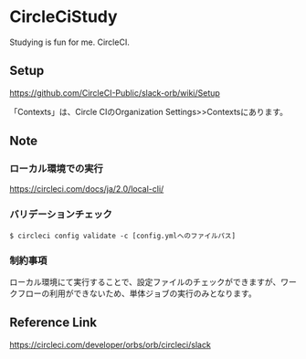 # CircleCiStudy
Studying is fun for me. CircleCI.

## Setup

https://github.com/CircleCI-Public/slack-orb/wiki/Setup

「Contexts」は、Circle CIのOrganization Settings>>Contextsにあります。

## Note

### ローカル環境での実行

https://circleci.com/docs/ja/2.0/local-cli/

### バリデーションチェック

```
$ circleci config validate -c [config.ymlへのファイルパス]
```

### 制約事項

ローカル環境にて実行することで、設定ファイルのチェックができますが、ワークフローの利用ができないため、単体ジョブの実行のみとなります。

## Reference Link

https://circleci.com/developer/orbs/orb/circleci/slack

